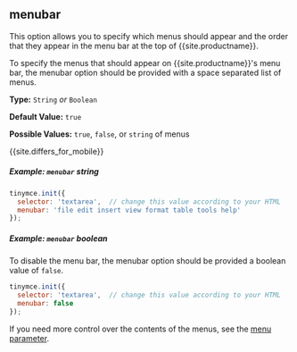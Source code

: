 ## menubar

This option allows you to specify which menus should appear and the order that they appear in the menu bar at the top of {{site.productname}}.

To specify the menus that should appear on {{site.productname}}'s menu bar, the menubar option should be provided with a space separated list of menus.

**Type:** `String` _or_ `Boolean`

**Default Value:** `true`

**Possible Values:** `true`, `false`, or `string` of menus

{{site.differs_for_mobile}}

##### Example: `menubar` string

```js
tinymce.init({
  selector: 'textarea',  // change this value according to your HTML
  menubar: 'file edit insert view format table tools help'
});
```

##### Example: `menubar` boolean
To disable the menu bar, the menubar option should be provided a boolean value of `false`.
```js
tinymce.init({
  selector: 'textarea',  // change this value according to your HTML
  menubar: false
});
```

If you need more control over the contents of the menus, see the [menu parameter](#menu).
